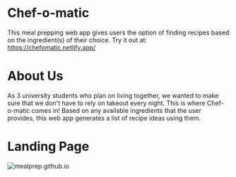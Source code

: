 # Chef-o-matic
This meal prepping web app gives users the option of finding recipes based on the ingredient(s) of their choice.
Try it out at: https://chefomatic.netlify.app/

# About Us
As 3 university students who plan on living together, we wanted to make sure that we don't have to rely on takeout every night. This is where Chef-o-matic comes in!
Based on any available ingredients that the user provides, this web app generates a list of recipe ideas using them. 

# Landing Page
![mealprep.github.io](https://github.com/stutimunshi/mealprep.github.io/blob/main/public/Landing.png)
